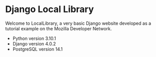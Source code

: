 # Django Local Library
Welcome to LocalLibrary, a very basic Django website developed as a tutorial example on the Mozilla Developer Network.

- Python version 3.10.1 
- Django version 4.0.2
- PostgreSQL version 14.1
